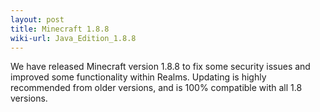 ```yaml
---
layout: post
title: Minecraft 1.8.8
wiki-url: Java_Edition_1.8.8
---
```


We have released Minecraft version 1.8.8 to fix some security issues and improved some functionality within Realms.
Updating is highly recommended from older versions, and is 100% compatible with all 1.8 versions. 
